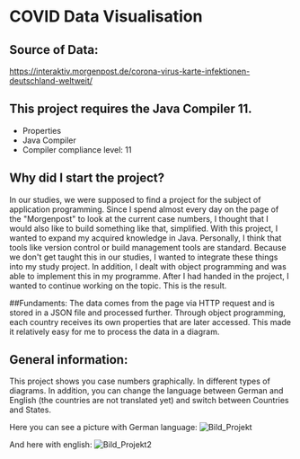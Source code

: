 # COVID Data Visualisation

## Source of Data:
https://interaktiv.morgenpost.de/corona-virus-karte-infektionen-deutschland-weltweit/

## This project requires the Java Compiler 11.
* Properties 
* Java Compiler 
* Compiler compliance level: 11

## Why did I start the project?
In our studies, we were supposed to find a project for the subject of application programming. Since I spend almost every day on the page of the "Morgenpost" to look at the current case numbers, I thought that I would also like to build something like that, simplified. With this project, I wanted to expand my acquired knowledge in Java. Personally, I think that tools like version control or build management tools are standard. Because we don't get taught this in our studies, I wanted to integrate these things into my study project. In addition, I dealt with object programming and was able to implement this in my programme. After I had handed in the project, I wanted to continue working on the topic. This is the result.

##Fundaments:
The data comes from the page via HTTP request and is stored in a JSON file and processed further. Through object programming, each country receives its own properties that are later accessed. This made it relatively easy for me to process the data in a diagram. 

## General information:
This project shows you case numbers graphically. In different types of diagrams. In addition, you can change the language between German and English (the countries are not translated yet) and switch between Countries and States.

Here you can see a picture with German language:
![Bild_Projekt](https://user-images.githubusercontent.com/72971697/113402753-d5283100-93a5-11eb-8768-dce8b0bdb141.png)

And here with english:
![Bild_Projekt2](https://user-images.githubusercontent.com/72971697/113402899-16204580-93a6-11eb-9737-b300b84e58b0.png)
